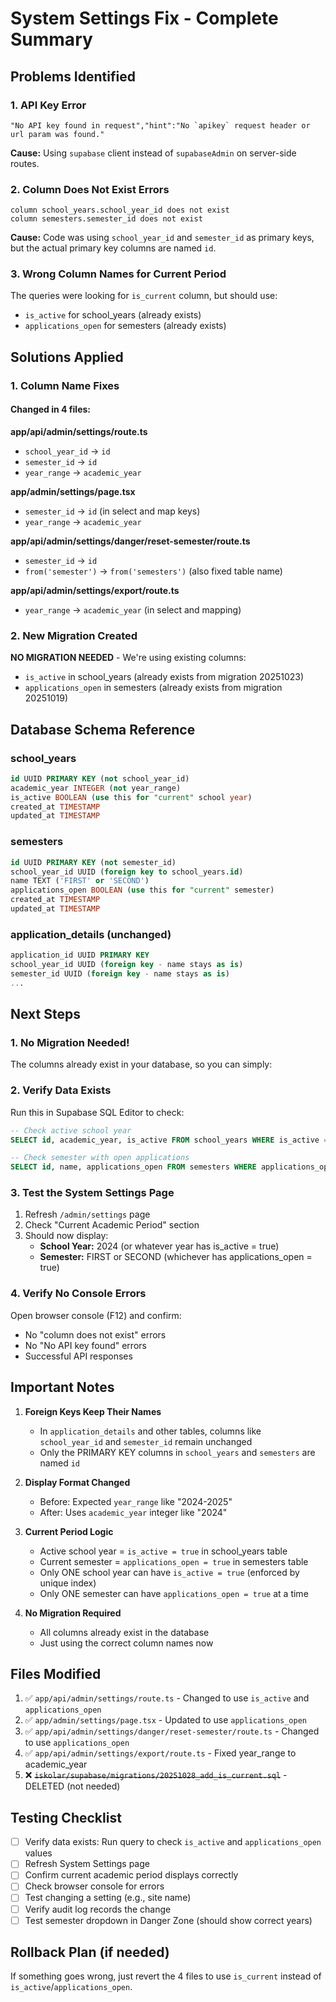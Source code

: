 # System Settings Fix - Complete Summary

## Problems Identified

### 1. API Key Error
```
"No API key found in request","hint":"No `apikey` request header or url param was found."
```
**Cause:** Using `supabase` client instead of `supabaseAdmin` on server-side routes.

### 2. Column Does Not Exist Errors
```
column school_years.school_year_id does not exist
column semesters.semester_id does not exist
```
**Cause:** Code was using `school_year_id` and `semester_id` as primary keys, but the actual primary key columns are named `id`.

### 3. Wrong Column Names for Current Period
The queries were looking for `is_current` column, but should use:
- `is_active` for school_years (already exists)
- `applications_open` for semesters (already exists)

## Solutions Applied

### 1. Column Name Fixes

#### Changed in 4 files:

**app/api/admin/settings/route.ts**
- `school_year_id` → `id`
- `semester_id` → `id`
- `year_range` → `academic_year`

**app/admin/settings/page.tsx**
- `semester_id` → `id` (in select and map keys)
- `year_range` → `academic_year`

**app/api/admin/settings/danger/reset-semester/route.ts**
- `semester_id` → `id`
- `from('semester')` → `from('semesters')` (also fixed table name)

**app/api/admin/settings/export/route.ts**
- `year_range` → `academic_year` (in select and mapping)

### 2. New Migration Created

**NO MIGRATION NEEDED** - We're using existing columns:
- `is_active` in school_years (already exists from migration 20251023)
- `applications_open` in semesters (already exists from migration 20251019)

## Database Schema Reference

### school_years
```sql
id UUID PRIMARY KEY (not school_year_id)
academic_year INTEGER (not year_range)
is_active BOOLEAN (use this for "current" school year)
created_at TIMESTAMP
updated_at TIMESTAMP
```

### semesters
```sql
id UUID PRIMARY KEY (not semester_id)
school_year_id UUID (foreign key to school_years.id)
name TEXT ('FIRST' or 'SECOND')
applications_open BOOLEAN (use this for "current" semester)
created_at TIMESTAMP
updated_at TIMESTAMP
```

### application_details (unchanged)
```sql
application_id UUID PRIMARY KEY
school_year_id UUID (foreign key - name stays as is)
semester_id UUID (foreign key - name stays as is)
...
```

## Next Steps

### 1. No Migration Needed!
The columns already exist in your database, so you can simply:

### 2. Verify Data Exists
Run this in Supabase SQL Editor to check:
```sql
-- Check active school year
SELECT id, academic_year, is_active FROM school_years WHERE is_active = true;

-- Check semester with open applications
SELECT id, name, applications_open FROM semesters WHERE applications_open = true;
```

### 3. Test the System Settings Page
1. Refresh `/admin/settings` page
2. Check "Current Academic Period" section
3. Should now display:
   - **School Year:** 2024 (or whatever year has is_active = true)
   - **Semester:** FIRST or SECOND (whichever has applications_open = true)

### 4. Verify No Console Errors
Open browser console (F12) and confirm:
- No "column does not exist" errors
- No "No API key found" errors
- Successful API responses

## Important Notes

1. **Foreign Keys Keep Their Names**
   - In `application_details` and other tables, columns like `school_year_id` and `semester_id` remain unchanged
   - Only the PRIMARY KEY columns in `school_years` and `semesters` are named `id`

2. **Display Format Changed**
   - Before: Expected `year_range` like "2024-2025"
   - After: Uses `academic_year` integer like "2024"

3. **Current Period Logic**
   - Active school year = `is_active = true` in school_years table
   - Current semester = `applications_open = true` in semesters table
   - Only ONE school year can have `is_active = true` (enforced by unique index)
   - Only ONE semester can have `applications_open = true` at a time

4. **No Migration Required**
   - All columns already exist in the database
   - Just using the correct column names now

## Files Modified

1. ✅ `app/api/admin/settings/route.ts` - Changed to use `is_active` and `applications_open`
2. ✅ `app/admin/settings/page.tsx` - Updated to use `applications_open` 
3. ✅ `app/api/admin/settings/danger/reset-semester/route.ts` - Changed to use `applications_open`
4. ✅ `app/api/admin/settings/export/route.ts` - Fixed year_range to academic_year
5. ❌ ~~`iskolar/supabase/migrations/20251028_add_is_current.sql`~~ - DELETED (not needed)

## Testing Checklist

- [ ] Verify data exists: Run query to check `is_active` and `applications_open` values
- [ ] Refresh System Settings page
- [ ] Confirm current academic period displays correctly
- [ ] Check browser console for errors
- [ ] Test changing a setting (e.g., site name)
- [ ] Verify audit log records the change
- [ ] Test semester dropdown in Danger Zone (should show correct years)

## Rollback Plan (if needed)

If something goes wrong, just revert the 4 files to use `is_current` instead of `is_active`/`applications_open`.
